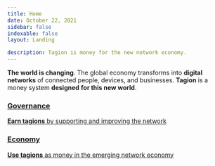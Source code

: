 ```yaml
---
title: Home
date: October 22, 2021
sidebar: false
indexable: false
layout: Landing

description: Tagion is money for the new network economy.
---
```


<div class="section-intro">

**The world is changing**. The global economy transforms into **digital networks** of connected people, devices, and businesses. **Tagion** is a money system **designed** **for this new world**.

</div>

<div class="section-links">
<a class="links__link" href="/community/">

### Governance

**Earn tagions** by supporting and improving the network

</a>
<a class="links__link links__link--economy" href="/learn/">

### Economy

**Use tagions** as money in the emerging network economy

</a>



</div>
</div>